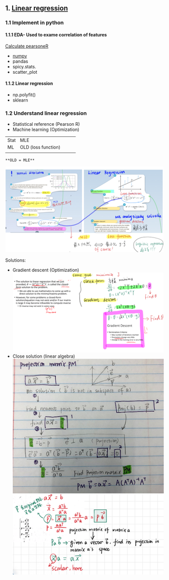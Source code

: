 ## 1. [Linear regression]()

### 1.1 Implement in python

#### 1.1.1 **EDA**- Used to exame correlation of features 
[Calculate pearsoneR](https://realpython.com/numpy-scipy-pandas-correlation-python/#correlation)

- [numpy](https://numpy.org/doc/stable/reference/routines.statistics.html)
- pandas
- spicy.stats.
- scatter_plot

#### 1.1.2 Linear regression

- np.polyfit()
- sklearn

### 1.2 Understand linear regression
- Statistical reference (Pearson R)
- Machine learning  (Optimization)    
  
|   |   |   |   |   |
|---|---|---|---|---|
|  Stat| MLE  |   |   |   |
|  ML | OLD (loss function)  |   |   |   |
|   |   |   |   |   |

    **OLD = MLE**
![](.Neural_net_work_images/175201d6.png)

Solutions:
- Gradient descent (Optimization)
  ![](.Neural_net_work_images/270f5bf5.png)
- Close solution (linear algebra)
  ![picture 1](../../images/a4576f84b140f840baa39243f911e2616379bf76f21fb9d4fe88ed9e3ae5dd18.jpg)  ![picture 2](../../images/960da22eee12f7570431c03f2812e3aae3ac637fb72d4518ba7399a1baa40368.png) 